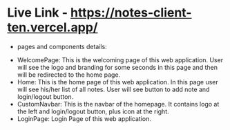 # Live Link - https://notes-client-ten.vercel.app/

- pages and components details:

* WelcomePage: This is the welcoming page of this web application. User will see the logo and branding for some seconds in this page and then will be redirected to the home page.
* Home: This is the home page of this web application. In this page user will see his/her list of all notes. User will see button to add note and login/logout button.
* CustomNavbar: This is the navbar of the homepage. It contains logo at the left and login/logout button, plus icon at the right. 
* LoginPage: Login Page of this web application. 
